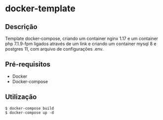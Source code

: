 # docker-template

## Descrição

Template docker-compose, criando um container nginx 1.17 e um container php 7.1.9-fpm ligados através de um link e criando um container mysql 8 e postgres 11, com arquivo de configurações .env.

## Pré-requisitos
- Docker
- Docker-compose

## Utilização

```
$ docker-compose build
$ docker-compose up -d
```
